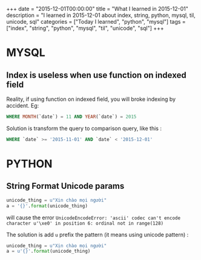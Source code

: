 +++
date = "2015-12-01T00:00:00"
title = "What I learned in 2015-12-01"
description = "I learned in 2015-12-01 about index, string, python, mysql, til, unicode, sql"
categories = ["Today I learned", "python", "mysql"]
tags = ["index", "string", "python", "mysql", "til", "unicode", "sql"]
+++


# MYSQL

## Index is useless when use function on indexed field

Reality, if using function on indexed field, you will broke indexing by accident.
Eg:

```sql
WHERE MONTH(`date`) = 11 AND YEAR(`date`) = 2015
```

Solution is transform the query to comparison query, like this :

```sql
WHERE `date` >= '2015-11-01' AND `date` < '2015-12-01'
```

# PYTHON

## String Format Unicode params

```python
unicode_thing = u"Xin chào mọi người"
a = '{}'.format(unicode_thing)
```
will cause the error `UnicodeEncodeError: 'ascii' codec can't encode character u'\xe0' in position 6: ordinal not in range(128)`

The solution is add `u` prefix the pattern (it means using unicode pattern) :

```python
unicode_thing = u"Xin chào mọi người"
a = u'{}'.format(unicode_thing)
```
